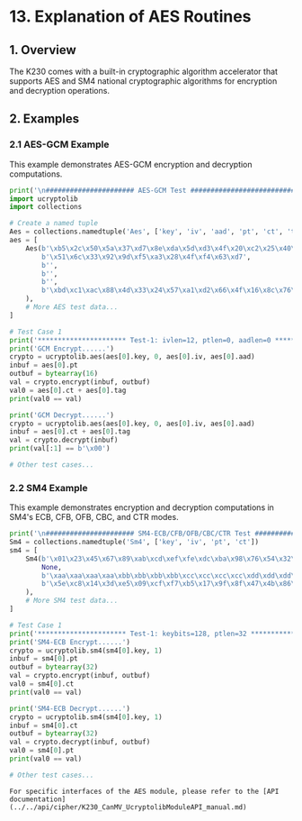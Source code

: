 # 13. Explanation of AES Routines

## 1. Overview

The K230 comes with a built-in cryptographic algorithm accelerator that supports AES and SM4 national cryptographic algorithms for encryption and decryption operations.

## 2. Examples

### 2.1 AES-GCM Example

This example demonstrates AES-GCM encryption and decryption computations.

```python
print('\n###################### AES-GCM Test ##############################')
import ucryptolib
import collections

# Create a named tuple
Aes = collections.namedtuple('Aes', ['key', 'iv', 'aad', 'pt', 'ct', 'tag'])
aes = [
    Aes(b'\xb5\x2c\x50\x5a\x37\xd7\x8e\xda\x5d\xd3\x4f\x20\xc2\x25\x40\xea\x1b\x58\x96\x3c\xf8\xe5\xbf\x8f\xfa\x85\xf9\xf2\x49\x25\x05\xb4',
        b'\x51\x6c\x33\x92\x9d\xf5\xa3\x28\x4f\xf4\x63\xd7',
        b'',
        b'',
        b'',
        b'\xbd\xc1\xac\x88\x4d\x33\x24\x57\xa1\xd2\x66\x4f\x16\x8c\x76\xf0'
    ),
    # More AES test data...
]

# Test Case 1
print('********************** Test-1: ivlen=12, ptlen=0, aadlen=0 ******************')
print('GCM Encrypt......')
crypto = ucryptolib.aes(aes[0].key, 0, aes[0].iv, aes[0].aad)
inbuf = aes[0].pt
outbuf = bytearray(16)
val = crypto.encrypt(inbuf, outbuf)
val0 = aes[0].ct + aes[0].tag
print(val0 == val)

print('GCM Decrypt......')
crypto = ucryptolib.aes(aes[0].key, 0, aes[0].iv, aes[0].aad)
inbuf = aes[0].ct + aes[0].tag
val = crypto.decrypt(inbuf)
print(val[:1] == b'\x00')

# Other test cases...
```

### 2.2 SM4 Example

This example demonstrates encryption and decryption computations in SM4's ECB, CFB, OFB, CBC, and CTR modes.

```python
print('\n###################### SM4-ECB/CFB/OFB/CBC/CTR Test ##############################')
Sm4 = collections.namedtuple('Sm4', ['key', 'iv', 'pt', 'ct'])
sm4 = [
    Sm4(b'\x01\x23\x45\x67\x89\xab\xcd\xef\xfe\xdc\xba\x98\x76\x54\x32\x10',
        None,
        b'\xaa\xaa\xaa\xaa\xbb\xbb\xbb\xbb\xcc\xcc\xcc\xcc\xdd\xdd\xdd\xdd\xee\xee\xee\xee\xff\xff\xff\xff\xaa\xaa\xaa\xaa\xbb\xbb\xbb\xbb',
        b'\x5e\xc8\x14\x3d\xe5\x09\xcf\xf7\xb5\x17\x9f\x8f\x47\x4b\x86\x19\x2f\x1d\x30\x5a\x7f\xb1\x7d\xf9\x85\xf8\x1c\x84\x82\x19\x23\x04'
    ),
    # More SM4 test data...
]

# Test Case 1
print('********************** Test-1: keybits=128, ptlen=32 ******************')
print('SM4-ECB Encrypt......')
crypto = ucryptolib.sm4(sm4[0].key, 1)
inbuf = sm4[0].pt
outbuf = bytearray(32)
val = crypto.encrypt(inbuf, outbuf)
val0 = sm4[0].ct
print(val0 == val)

print('SM4-ECB Decrypt......')
crypto = ucryptolib.sm4(sm4[0].key, 1)
inbuf = sm4[0].ct
outbuf = bytearray(32)
val = crypto.decrypt(inbuf, outbuf)
val0 = sm4[0].pt
print(val0 == val)

# Other test cases...
```

```{admonition} Tip
For specific interfaces of the AES module, please refer to the [API documentation](../../api/cipher/K230_CanMV_UcryptolibModuleAPI_manual.md)
```

